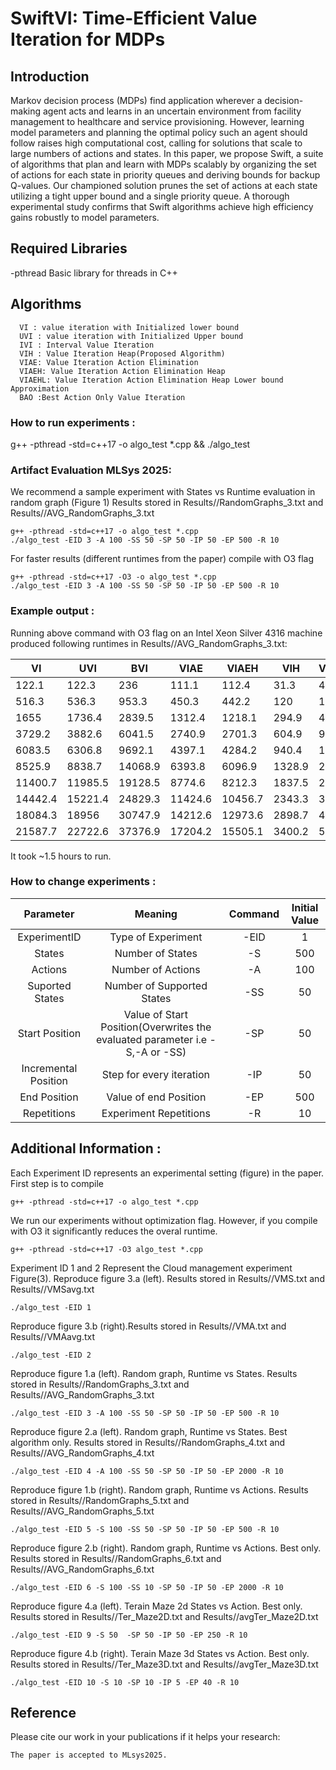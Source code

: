 # SwiftVI: Time-Efficient Value Iteration for MDPs
## **Introduction**
Markov decision process (MDPs) find application wherever a decision-making agent acts and learns in an uncertain environment from facility management to healthcare and service provisioning. However, learning model parameters and planning the optimal policy such an agent should follow raises high computational cost, calling for solutions that scale to large numbers of actions and states. In this paper, we propose Swift, a suite of algorithms that plan and learn with MDPs scalably by organizing the set of actions for each state in priority queues and deriving bounds for backup Q-values. Our championed solution prunes the set of actions at each state utilizing a tight upper bound and a single priority queue. A thorough experimental study confirms that Swift algorithms achieve high efficiency gains robustly to model parameters.
## Required Libraries
-pthread Basic library for threads in C++

## Algorithms 
      VI : value iteration with Initialized lower bound
      UVI : value iteration with Initialized Upper bound
      IVI : Interval Value Iteration
      VIH : Value Iteration Heap(Proposed Algorithm)
      VIAE: Value Iteration Action Elimination
      VIAEH: Value Iteration Action Elimination Heap
      VIAEHL: Value Iteration Action Elimination Heap Lower bound Approximation
      BAO :Best Action Only Value Iteration
      

### How to run experiments :
g++ -pthread -std=c++17 -o algo_test *.cpp && ./algo_test

### Artifact Evaluation MLSys 2025:
We recommend a sample experiment with States vs Runtime evaluation in random graph (Figure 1)
Results stored in Results//RandomGraphs_3.txt and Results//AVG_RandomGraphs_3.txt
```shell
g++ -pthread -std=c++17 -o algo_test *.cpp 
./algo_test -EID 3 -A 100 -SS 50 -SP 50 -IP 50 -EP 500 -R 10
```
For faster results (different runtimes from the paper) compile with O3 flag
```shell
g++ -pthread -std=c++17 -O3 -o algo_test *.cpp 
./algo_test -EID 3 -A 100 -SS 50 -SP 50 -IP 50 -EP 500 -R 10
```
### Example output :
Running above command with O3 flag on an Intel Xeon Silver 4316 machine produced following runtimes in Results//AVG_RandomGraphs_3.txt:

| VI      | UVI     | BVI     | VIAE    | VIAEH   | VIH     | VIAEHLB | BAO    |
|---------|---------|---------|---------|---------|---------|---------|--------|
| 122.1   | 122.3   | 236     | 111.1   | 112.4   | 31.3    | 46.3    | 99.5   |
| 516.3   | 536.3   | 953.3   | 450.3   | 442.2   | 120     | 181     | 285.4  |
| 1655    | 1736.4  | 2839.5  | 1312.4  | 1218.1  | 294.9   | 466.5   | 564.2  |
| 3729.2  | 3882.6  | 6041.5  | 2740.9  | 2701.3  | 604.9   | 919.3   | 964.4  |
| 6083.5  | 6306.8  | 9692.1  | 4397.1  | 4284.2  | 940.4   | 1438.9  | 1395.4 |
| 8525.9  | 8838.7  | 14068.9 | 6393.8  | 6096.9  | 1328.9  | 2059.5  | 1890.9 |
| 11400.7 | 11985.5 | 19128.5 | 8774.6  | 8212.3  | 1837.5  | 2885.1  | 2519.5 |
| 14442.4 | 15221.4 | 24829.3 | 11424.6 | 10456.7 | 2343.3  | 3734.2  | 3148.4 |
| 18084.3 | 18956   | 30747.9 | 14212.6 | 12973.6 | 2898.7  | 4682.4  | 3802.5 |
| 21587.7 | 22722.6 | 37376.9 | 17204.2 | 15505.1 | 3400.2  | 5591.4  | 4394.4 |


It took ~1.5 hours to run.


### How to change experiments :
|   Parameter   |     Meaning     |   Command   |   Initial Value   |
|:--------:|:------------:|:--------:|:--------:|
|  ExperimentID  |  Type of Experiment  |  -EID  |1|
|  States   |  Number of States  | -S|500|
|  Actions        |   Number of Actions    | -A|100|
|  Suported States     |    Number of Supported States    | -SS|50|
|  Start Position      |    Value of Start Position(Overwrites the evaluated parameter i.e -S,-A or -SS)    | -SP|50|
|  Incremental Position  |    Step for every iteration     | -IP|50|
|  End Position     |    Value of end Position    | -EP|500|
|  Repetitions     |    Experiment Repetitions    | -R|10|
## Additional Information : 
Each Experiment ID represents an experimental setting (figure) in the paper.
First step is to compile 
```shell
g++ -pthread -std=c++17 -o algo_test *.cpp
```
We run our experiments without optimization flag. However, if you compile with O3 it significantly reduces the overal runtime.
```shell
g++ -pthread -std=c++17 -O3 algo_test *.cpp
```
Experiment ID 1 and 2 Represent the Cloud management experiment Figure(3).
Reproduce figure 3.a (left). Results stored in 	Results//VMS.txt and Results//VMSavg.txt
	
```shell
./algo_test -EID 1
```
Reproduce figure 3.b (right).Results stored in Results//VMA.txt and Results//VMAavg.txt 
```shell
./algo_test -EID 2
```
Reproduce figure 1.a (left). Random graph, Runtime vs States.
Results stored in Results//RandomGraphs_3.txt and Results//AVG_RandomGraphs_3.txt
```shell
./algo_test -EID 3 -A 100 -SS 50 -SP 50 -IP 50 -EP 500 -R 10
```
Reproduce figure 2.a (left). Random graph, Runtime vs States. 
Best algorithm only.
Results stored in Results//RandomGraphs_4.txt and Results//AVG_RandomGraphs_4.txt
```shell
./algo_test -EID 4 -A 100 -SS 50 -SP 50 -IP 50 -EP 2000 -R 10
```

Reproduce figure 1.b (right). Random graph, Runtime vs Actions. 
Results stored in Results//RandomGraphs_5.txt and Results//AVG_RandomGraphs_5.txt
```shell
./algo_test -EID 5 -S 100 -SS 50 -SP 50 -IP 50 -EP 500 -R 10
```
Reproduce figure 2.b (right). Random graph, Runtime vs Actions. 
Best only.
Results stored in Results//RandomGraphs_6.txt and Results//AVG_RandomGraphs_6.txt
```shell
./algo_test -EID 6 -S 100 -SS 10 -SP 50 -IP 50 -EP 2000 -R 10
```
Reproduce figure 4.a (left). Terain Maze 2d States vs Action. 
Best only.
Results stored in Results//Ter_Maze2D.txt and Results//avgTer_Maze2D.txt
```shell
./algo_test -EID 9 -S 50  -SP 50 -IP 50 -EP 250 -R 10
```
Reproduce figure 4.b (right). Terain Maze 3d States vs Action. 
Best only.
Results stored in Results//Ter_Maze3D.txt and Results//avgTer_Maze3D.txt
```shell
./algo_test -EID 10 -S 10 -SP 10 -IP 5 -EP 40 -R 10
```
## Reference

Please cite our work in your publications if it helps your research:

```
The paper is accepted to MLsys2025. 
```  

